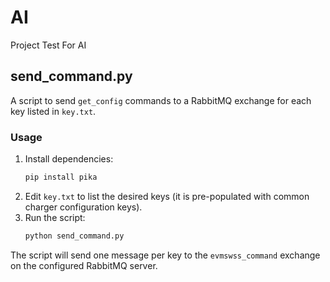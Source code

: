 # AI

Project Test For AI

## send_command.py

A script to send `get_config` commands to a RabbitMQ exchange for each key listed in `key.txt`.

### Usage

1. Install dependencies:
   ```bash
   pip install pika
   ```
2. Edit `key.txt` to list the desired keys (it is pre-populated with common charger configuration keys).
3. Run the script:
   ```bash
   python send_command.py
   ```

The script will send one message per key to the `evmswss_command` exchange on the configured RabbitMQ server.
